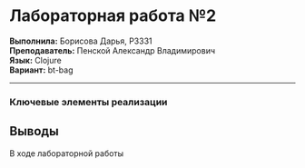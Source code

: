 # Лабораторная работа №2  
**Выполнила:** Борисова Дарья, Р3331  
**Преподаватель:** Пенской Александр Владимирович  
**Язык:** Clojure  
**Вариант:** bt-bag

---

### Ключевые элементы реализации



## Выводы
В ходе лабораторной работы 
